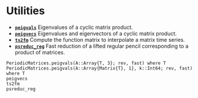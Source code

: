 # Utilities

* **[`peigvals`](@ref)**   Eigenvalues of a cyclic matrix product.
* **[`peigvecs`](@ref)**   Eigenvalues and eigenvectors of a cyclic matrix product.
* **[`ts2fm`](@ref)**   Compute the function matrix to interpolate a matrix time series.
* **[`psreduc_reg`](@ref)**  Fast reduction of a lifted regular pencil corresponding to a product of matrices. 

```@docs
PeriodicMatrices.peigvals(A::Array{T, 3}; rev, fast) where T
PeriodicMatrices.peigvals(A::Array{Matrix{T}, 1}, k::Int64; rev, fast) where T
peigvecs
ts2fm
psreduc_reg
```
